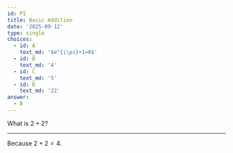 ```yaml
---
id: P1
title: Basic Addition
date: '2025-09-12'
type: single
choices:
  - id: A
    text_md: '$e^{i\pi}+1=0$'
  - id: B
    text_md: '4'
  - id: C
    text_md: '5'
  - id: D
    text_md: '22'
answer:
  - B
---
```

What is $2+2$?

---

Because $2+2=4$.

